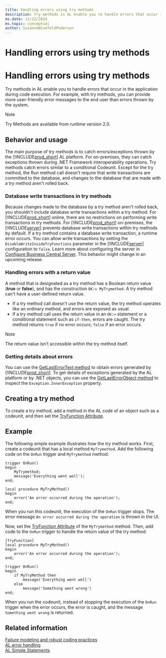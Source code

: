 ```yaml
---
title: Handling errors using try methods
description: Try methods in AL enable you to handle errors that occur in the application during code execution.
ms.date: 11/12/2024
ms.topic: conceptual
author: SusanneWindfeldPedersen
---
```

# Handling errors using try methods

# Handling errors using try methods

Try methods in AL enable you to handle errors that occur in the application during code execution. For example, with try methods, you can provide more user-friendly error messages to the end user than errors thrown by the system.  

> [!NOTE]
> Try Methods are available from runtime version 2.0.

## Behavior and usage

The main purpose of try methods is to catch errors/exceptions thrown by the [!INCLUDE[prod_short](includes/prod_short.md)] AL platform. For on-premises, they can catch exceptions thrown during .NET Framework interoperability operations. Try methods catch errors similar to a conditional Codeunit. Except for the try method, the Run method call doesn't require that write transactions are committed to the database, and changes to the database that are made with a try method aren't rolled back.

### <a name="DbWriteTransactions"></a>Database write transactions in try methods

Because changes made to the database by a try method aren't rolled back, you shouldn't include database write transactions within a try method. For [!INCLUDE[prod_short](includes/prod_short.md)] online, there are no restrictions on performing write transactions in try methods. For [!INCLUDE[prod_short](includes/prod_short.md)] on-premises, the [!INCLUDE[server](includes/server.md)] prevents database write transactions within try methods by default. If a try method contains a database write transaction, a runtime error occurs. You can allow write transactions by setting the `DisableWriteInsideTryFunctions` parameter in the [!INCLUDE[server](includes/server.md)] configuration to `false`. Learn more about configuring the server in [Configure Business Central Server](../administration/configure-server-instance.md). This behavior might change in an upcoming release.

### Handling errors with a return value

A method that is designated as a try method has a Boolean return value (**true** or **false**), and has the construction `OK:= MyTrymethod`. A try method can't have a user-defined return value.

- If a try method call doesn't use the return value, the try method operates like an ordinary method, and errors are exposed as usual.  
- If a try method call uses the return value in an `OK:=` statement or a conditional statement such as `if-then`, errors are caught. The try method returns `true` if no error occurs; `false` if an error occurs. 

> [!NOTE]  
> The return value isn't accessible within the try method itself.  

### Getting details about errors

You can use the [GetLastErrorText method](methods-auto/system/system-getlasterrortext--method.md) to obtain errors generated by [!INCLUDE[prod_short](includes/prod_short.md)]. To get details of exceptions generated by the AL platform or by .NET objects, you can use the [GetLastErrorObject method](methods-auto/system/system-getlasterrorobject-method.md) to inspect the `Exception.InnerException` property.

<!--
> [!TIP]  
> The [!INCLUDE[demolong](includes/demolong_md.md)] includes codeunit 1291 **DotNet Exception Handler** that includes several global methods for handling exceptions similar to a try-catch capability in C\#. You can use this codeunit together with try methods to handle exceptions and maximize the reuse of code.     -->

## Creating a try method

To create a try method, add a method in the AL code of an object such as a codeunit, and then set the [TryFunction Attribute](/dynamics365/business-central/dev-itpro/developer/attributes/devenv-tryfunction-attribute). 

<!-- A try method has the following restrictions:  

In test and upgrade codeunits, you can only use a try method on a normal method type.-->  

## Example

The following simple example illustrates how the try method works. First, create a codeunit that has a local method `MyTrymethod`. Add the following code on the `OnRun` trigger and `MyTrymethod` method.

```AL
trigger OnRun()
begin
    MyTrymethod;
    message('Everything went well');
end;
```

```AL
local procedure MyTryMethod()
begin
    error('An error occurred during the operation');
end;
```

When you run this codeunit, the execution of the `OnRun` trigger stops. The error message `An error occurred during the operation` is thrown in the UI.

Now, set the [TryFunction Attribute](/dynamics365/business-central/dev-itpro/developer/attributes/devenv-tryfunction-attribute) of the  `MyTrymethod` method. Then, add code to the `OnRun` trigger to handle the return value of the try method: 

```AL
[TryFunction]
local procedure MyTryMethod()
begin
    error('An error occurred during the operation');
end;

trigger OnRun()
begin
    if MyTryMethod then
        message('Everything went well')
    else
        message('Something went wrong')
end;
```

When you run the codeunit, instead of stopping the execution of the `OnRun` trigger when the error occurs, the error is caught, and the message `Something went wrong` is returned.

<!--
## Example 2 

The following example illustrates how to use a try method with .NET interoperabilty. The example uses the [System.Decimal.Divide method](/dotnet/api/system.decimal.divide) to divide two decimals. 

First, create a codeunit that has a local method `MyTrymethod`, and add the following text constants and variables:

|Text constant name|ConstValue|
|----|----------|
|Text000|%1 divided by %2 equals %3.|
|Text001|You cannot divide by %1.|


|Variable name|DataType|Subtype|
|----|----------|----|----------|
|divide|DotNet|System.Decimal.'mscorlib, Version=4.0.0.0, Culture=neutral, PublicKeyToken=b77a5c561934e089'|
|d1|Decimal||
|d2|Decimal| |
|result|Decimal||

Then, add the following code on the `OnRun` trigger and `MyTrymethod` method.

**OnRun()**
```al
IF MyTrymethod THEN
  MESSAGE(Text000, d1, d2, result)
ELSE
  MESSAGE(Text001, d2);
```

**LOCAL MyTrymethod()**
```al
d1 := 3;
d2 := 0;
result := divide.Divide(d1,d2);
```

When you run this codeunit, an error occurs because you are not allowed to divide by `0`. The message `You cannot divide by 0.` is displayed in the client. 
-->
<!-- 
The following example illustrates the use of a try method together with codeunit 1291 **DotNet Exception Handler** to handle .NET Framework Interoperability exceptions. The code is in text file format and has been simplified for illustration. The `CallTryPostingDotNet` method runs the try method `TryPostSomething` in a conditional statement to catch .NET Framework Interoperability exceptions. Errors other than `IndexOutOfRangeException` type are re-thrown.  

```al
[Trymethod]  
PROCEDURE TryPostingSomething@1();  
BEGIN  
  CODEUNIT.RUN(CODEUNIT::"Purch.-Post");  
END;  

PROCEDURE CallTryPostingDotNet @2();  
VAR  
  MyPostingCodeunit@1 : Codeunit 90;  
  MyDotNetExceptionHandler@2 : Codeunit 1291;  
  IndexOutOfRangeException@3 : DotNet 'mscorlib, Version=4.0.0.0, Culture=neutral, PublicKeyToken=b77a5c561934e089'.System.IndexOutOfRangeException'  
BEGIN  
  IF TryPostingSomething THEN  
    MESSAGE('Posting succeeded.')  
  ELSE BEGIN  
    MyDotNetExceptionHandler.Collect;  
    IF MyDotNetExceptionHandler.TryCastToType(IndexOutOfRangeException) THEN  
      MESSAGE('The index used to find the value was not valid.')  
    ELSE  
      MyDotNetExceptionHandler.Rethrow;  
  END;  
END;  
```  
-->

## Related information  

[Failure modeling and robust coding practices](devenv-robust-coding-practices.md)  
[AL error handling](devenv-al-error-handling.md)  
[AL Simple Statements](devenv-al-simple-statements.md)